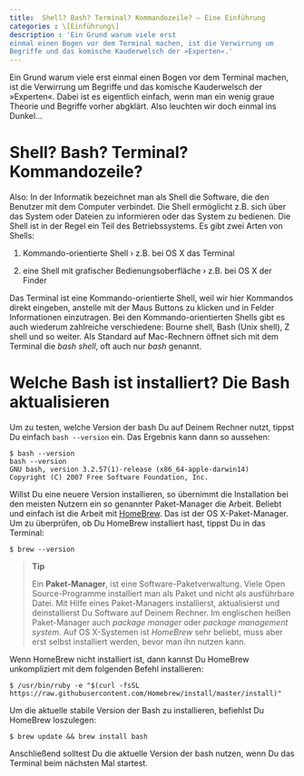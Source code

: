 ```yaml
---
title:  Shell? Bash? Terminal? Kommandozeile? – Eine Einführung
categories : \[Einführung\]
description : 'Ein Grund warum viele erst
einmal einen Bogen vor dem Terminal machen, ist die Verwirrung um
Begriffe und das komische Kauderwelsch der »Experten«.'
---
```


Ein Grund warum viele erst einmal einen Bogen vor dem Terminal machen,
ist die Verwirrung um Begriffe und das komische Kauderwelsch der
»Experten«. Dabei ist es eigentlich einfach, wenn man ein wenig graue
Theorie und Begriffe vorher abgklärt. Also leuchten wir doch einmal ins
Dunkel…

# Shell? Bash? Terminal? Kommandozeile?

Also: In der Informatik bezeichnet man als Shell die Software, die den
Benutzer mit dem Computer verbindet. Die Shell ermöglicht z.B. sich über
das System oder Dateien zu informieren oder das System zu bedienen. Die
Shell ist in der Regel ein Teil des Betriebssystems. Es gibt zwei Arten
von Shells:

1.  Kommando-orientierte Shell › z.B. bei OS X das Terminal

2.  eine Shell mit grafischer Bedienungsoberfläche › z.B. bei OS X der
    Finder

Das Terminal ist eine Kommando-orientierte Shell, weil wir hier
Kommandos direkt eingeben, anstelle mit der Maus Buttons zu klicken und
in Felder Informationen einzutragen. Bei den Kommando-orientierten
Shells gibt es auch wiederum zahlreiche verschiedene: Bourne shell, Bash
(Unix shell), Z shell und so weiter. Als Standard auf Mac-Rechnern
öffnet sich mit dem Terminal die *bash shell*, oft auch nur *bash*
genannt.

# Welche Bash ist installiert? Die Bash aktualisieren

Um zu testen, welche Version der bash Du auf Deinem Rechner nutzt,
tippst Du einfach `bash --version` ein. Das Ergebnis kann dann so
aussehen:

    $ bash --version
    bash --version
    GNU bash, version 3.2.57(1)-release (x86_64-apple-darwin14)
    Copyright (C) 2007 Free Software Foundation, Inc.

Willst Du eine neuere Version installieren, so übernimmt die
Installation bei den meisten Nutzern ein so genannter Paket-Manager die
Arbeit. Beliebt und einfach ist die Arbeit mit
[HomeBrew](http://brew.sh/index_de.html). Das ist der OS
X-Paket-Manager. Um zu überprüfen, ob Du HomeBrew installiert hast,
tippst Du in das Terminal:

    $ brew --version

> **Tip**
> 
> Ein **Paket-Manager**, ist eine Software-Paketverwaltung. Viele Open
> Source-Programme installiert man als Paket und nicht als ausführbare
> Datei. Mit Hilfe eines Paket-Managers installierst, aktualisierst und
> deinstallierst Du Software auf Deinem Rechner. Im englischen heißen
> Paket-Manager auch *package manager* oder *package management system*.
> Auf OS X-Systemen ist *HomeBrew* sehr beliebt, muss aber erst selbst
> installiert werden, bevor man ihn nutzen kann.

Wenn HomeBrew nicht installiert ist, dann kannst Du HomeBrew
unkompliziert mit dem folgenden Befehl
    installieren:

    $ /usr/bin/ruby -e "$(curl -fsSL https://raw.githubusercontent.com/Homebrew/install/master/install)"

Um die aktuelle stabile Version der Bash zu installieren, befiehlst Du
HomeBrew loszulegen:

    $ brew update && brew install bash

Anschließend solltest Du die aktuelle Version der bash nutzen, wenn Du
das Terminal beim nächsten Mal startest.
